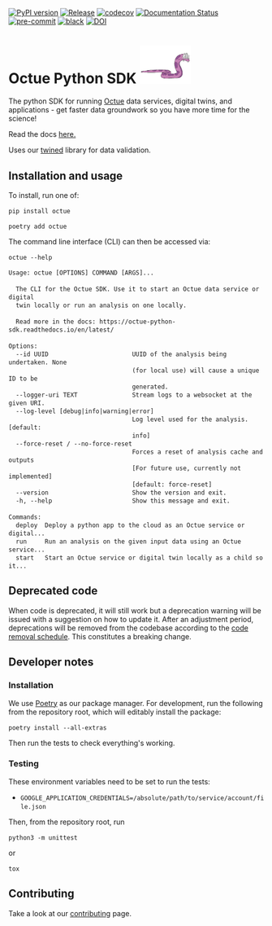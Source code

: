 [![PyPI version](https://badge.fury.io/py/octue.svg)](https://badge.fury.io/py/octue)
[![Release](https://github.com/octue/octue-sdk-python/actions/workflows/release.yml/badge.svg)](https://github.com/octue/octue-sdk-python/actions/workflows/release.yml)
[![codecov](https://codecov.io/gh/octue/octue-sdk-python/branch/main/graph/badge.svg?token=4KdR7fmwcT)](https://codecov.io/gh/octue/octue-sdk-python)
[![Documentation Status](https://readthedocs.org/projects/octue-python-sdk/badge/?version=latest)](https://octue-python-sdk.readthedocs.io/en/latest/?badge=latest)
[![pre-commit](https://img.shields.io/badge/pre--commit-enabled-brightgreen?logo=pre-commit&logoColor=white)](https://github.com/pre-commit/pre-commit)
[![black](https://img.shields.io/badge/code%20style-black-000000.svg)](https://github.com/ambv/black)
[![DOI](https://zenodo.org/badge/DOI/10.5281/zenodo.10961975.svg)](https://doi.org/10.5281/zenodo.10961975)

# Octue Python SDK <img src="./docs/source/images/213_purple-fruit-snake-transparent.gif" alt="Purple Fruit Snake" width="100"/></span>

The python SDK for running [Octue](https://octue.com) data services, digital twins, and applications - get faster data
groundwork so you have more time for the science!

Read the docs [here.](https://octue-python-sdk.readthedocs.io/en/latest/)

Uses our [twined](https://twined.readthedocs.io/en/latest/) library for data validation.

## Installation and usage

To install, run one of:

```shell
pip install octue
```

```shell
poetry add octue
```

The command line interface (CLI) can then be accessed via:

```shell
octue --help
```

```text
Usage: octue [OPTIONS] COMMAND [ARGS]...

  The CLI for the Octue SDK. Use it to start an Octue data service or digital
  twin locally or run an analysis on one locally.

  Read more in the docs: https://octue-python-sdk.readthedocs.io/en/latest/

Options:
  --id UUID                       UUID of the analysis being undertaken. None
                                  (for local use) will cause a unique ID to be
                                  generated.
  --logger-uri TEXT               Stream logs to a websocket at the given URI.
  --log-level [debug|info|warning|error]
                                  Log level used for the analysis.  [default:
                                  info]
  --force-reset / --no-force-reset
                                  Forces a reset of analysis cache and outputs
                                  [For future use, currently not implemented]
                                  [default: force-reset]
  --version                       Show the version and exit.
  -h, --help                      Show this message and exit.

Commands:
  deploy  Deploy a python app to the cloud as an Octue service or digital...
  run     Run an analysis on the given input data using an Octue service...
  start   Start an Octue service or digital twin locally as a child so it...
```

## Deprecated code

When code is deprecated, it will still work but a deprecation warning will be issued with a suggestion on how to update
it. After an adjustment period, deprecations will be removed from the codebase according to the [code removal schedule](https://github.com/octue/octue-sdk-python/issues/415).
This constitutes a breaking change.

## Developer notes

### Installation

We use [Poetry](https://python-poetry.org/) as our package manager. For development, run the following from the
repository root, which will editably install the package:

```shell
poetry install --all-extras
```

Then run the tests to check everything's working.

### Testing

These environment variables need to be set to run the tests:

- `GOOGLE_APPLICATION_CREDENTIALS=/absolute/path/to/service/account/file.json`

Then, from the repository root, run

```shell
python3 -m unittest
```

or

```shell
tox
```

## Contributing

Take a look at our [contributing](/docs/contributing.md) page.
